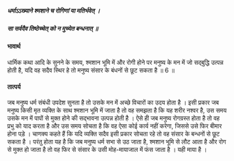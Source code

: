 ##### धर्माऽऽख्याने श्मशाने च रोगिणां या मतिर्भवेत् ।
##### सा सर्वदैव तिष्ठेच्चेत् को न मुच्येत बन्धनात् ॥

#### भावार्थ

धार्मिक कथा आदि के सुनने के समय, श्मशान भूमि में और रोगी होने पर मनुष्य के मन में जो सद्बुद्धि उत्पन्न होती है, यदि वह सदैव स्थिर हे तो मनुष्य संसार के बंधनों से छूट सकता है ॥ 6 ॥

#### तात्पर्य

जब मनुष्य धर्म संबंधी उपदेश सुनता है तो उसके मन में अच्छे विचारों का उदय होता है । इसी प्रकार जब मनुष्य किसी मृत व्यक्ति के साथ श्मशान भूमि में जाता है तो वह समझता है कि यह शरीर नश्वर है, उस समय उसके मन में पापों से मुक्त होने की सद्भावना उत्पन्न होती है । ऐसे ही जब मनुष्य रोगग्रस्त होता है तो वह प्रभु को याद करता है और उस समय सोचता है कि वह ऐसा कोई कार्य नहीं करेगा, जिससे उसे फिर बीमार होना पड़े । चाणक्य कहते हैं कि यदि व्यक्ति सदैव इसी प्रकार सोचता रहे तो वह संसार के बन्धनों से छूट सकता है । परंतु होता यह है कि जब मनुष्य धर्म सभा से उठ जाता है, श्मशान भूमि से लौट आता है और रोग से मुक्त हो जाता है तो वह फिर से संसार के उसी मोह-मायाजाल में फंस जाता है । यही माया है ।